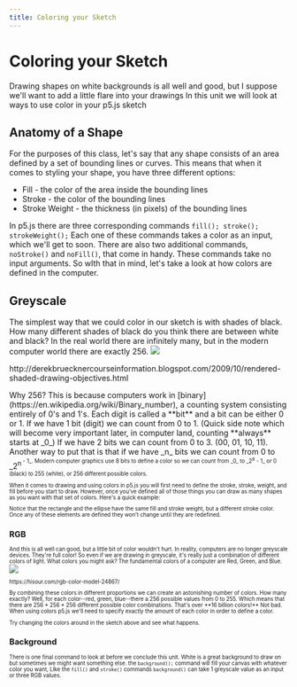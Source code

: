 ```yaml
---
title: Coloring your Sketch
---
```

# Coloring your Sketch
Drawing shapes on white backgrounds is all well and good, but I suppose we'll want to add a little flare into your drawings In this unit we will look at ways to use color in your p5.js sketch

## Anatomy of a Shape
For the purposes of this class, let's say that any shape consists of an area defined by a set of bounding lines or curves. This means that when it comes to styling your shape, you have three different options:

- Fill - the color of the area inside the bounding lines
- Stroke - the color of the bounding lines
- Stroke Weight - the thickness (in pixels) of the bounding lines

In p5.js there are three corresponding commands `fill(); stroke(); strokeWeight();` Each one of these commands takes a color as an input, which we'll get to soon. There are also two additional commands, `noStroke()` and `noFill()`, that come in handy. These commands take no input arguments. So wIth that in mind, let's take a look at how colors are defined in the computer.

## Greyscale
The simplest way that we could color in our sketch is with shades of black. How many different shades of black do you think there are between white and black? In the real world there are infinitely many, but in the modern computer world there are exactly 256. 
[![](http://1.bp.blogspot.com/_ePzz13VNUS0/SwFyBg8fzVI/AAAAAAAABAQ/9hCCISZDYm8/s1600/grayscale.jpg)](http://derekbruecknercourseinformation.blogspot.com/2009/10/rendered-shaded-drawing-objectives.html)
<p class="caption">http://derekbruecknercourseinformation.blogspot.com/2009/10/rendered-shaded-drawing-objectives.html</p>
Why 256? This is because computers work in [binary](https://en.wikipedia.org/wiki/Binary_number), a counting system consisting entirely of 0's and 1's. Each digit is called a **bit** and a bit can be either 0 or 1. If we have 1 bit (digit) we can count from 0 to 1. (Quick side note which will become very important later, in computer land, counting **always** starts at _0_) If we have 2 bits we can count from 0 to 3. (00, 01, 10, 11). Another way to put that is that if we have _n_ bits we can count from 0 to  _2<sup>n<sup> - 1_. Modern computer graphics use 8 bits to define a color so we can count from _0_ to _2<sup>8</sup> - 1_ or 0 (black) to 255 (white), or 256 different possible colors.

When it comes to drawing and using colors in p5.js you will first need to define the stroke, stroke, weight, and fill before you start to draw. However, once you've defined all of those things you can draw as many shapes as you want with that set of colors. Here's a quick example:

<script type="text/p5" data-autoplay data-width="250" data-preview-width="310" data-height="320">
createCanvas(250, 250);
fill(100);
stroke(10);
strokeWeight(5);
rect(50, 85, 60, 80);

stroke(200)
ellipse(150, 125, 60, 80);
</script>

Notice that the rectangle and the ellipse have the same fill and stroke weight, but a different stroke color. Once any of these elements are defined they won't change until they are redefined.

## RGB
And this is all well can good, but a little bit of color wouldn't hurt. In reality, computers are no longer greyscale devices. They're full color! So even if we are drawing in greyscale, it's really just a combination of different colors of light. What colors you might ask? The fundamental colors of a computer are Red, Green, and Blue.
[![](https://i2.wp.com/hisour.com/wp-content/uploads/2018/03/RGB-color-model.jpg)](https://hisour.com/rgb-color-model-24867/)
<p class="caption">https://hisour.com/rgb-color-model-24867/</p>
By combining these colors in different proportions we can create an astonishing number of colors. How many exactly? Well, for each color--red, green, blue--there a 256 possible values from 0 to 255. Which means that there are 256 * 256 * 256 different possible color combinations. That's over **16 billion colors!** Not bad. When using colors p5.js we'll need to specify exactly the amount of each color in order to define a color. 

<script type="text/p5" data-autoplay data-width="250" data-preview-width="310" data-height="320">
createCanvas(250, 250);
fill(200,0,100);
stroke(100,200,10);
strokeWeight(5);
rect(50, 85, 60, 80);

stroke(200)
ellipse(150, 125, 60, 80);
</script>

Try changing the colors around in the sketch above and see what happens.

## Background
There is one final command to look at before we conclude this unit. White is a great background to draw on but sometimes we might want something else. the `background();` command will fill your canvas with whatever color you want, LIke the `fill()` and `stroke()` commands `background()` can take 1 greyscale value as an input or three RGB values.

